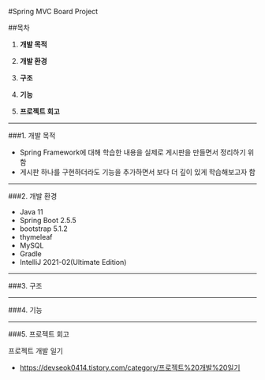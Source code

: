 #Spring MVC Board Project

##목차
1. **개발 목적**

2. **개발 환경**

3. **구조**

4. **기능**

5. **프로젝트 회고**

---
###1. 개발 목적
- Spring Framework에 대해 학습한 내용을 실제로 게시판을 만들면서 정리하기 위함
- 게시판 하나를 구현하더라도 기능을 추가하면서 보다 더 깊이 있게 학습해보고자 함

---
###2. 개발 환경

- Java 11
- Spring Boot 2.5.5
- bootstrap 5.1.2
- thymeleaf
- MySQL
- Gradle
- IntelliJ 2021-02(Ultimate Edition)


---
###3. 구조


---
###4. 기능


---
###5. 프로젝트 회고


프로젝트 개발 일기
- https://devseok0414.tistory.com/category/프로젝트%20개발%20일기